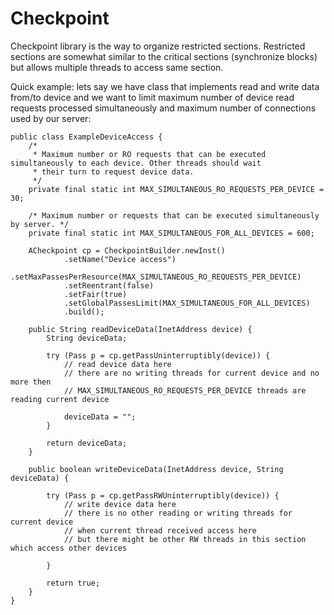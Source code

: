 # Checkpoint
Checkpoint library is the way to organize restricted sections. Restricted sections are somewhat similar to the critical sections (synchronize blocks) but allows multiple threads to access same section.

Quick example: lets say we have class that implements read and write data from/to device and we want to limit maximum number of device read requests processed simultaneously and maximum number of connections used by our server:  

    public class ExampleDeviceAccess {
    	/*
    	 * Maximum number or RO requests that can be executed simultaneously to each device. Other threads should wait
    	 * their turn to request device data.
    	 */
    	private final static int MAX_SIMULTANEOUS_RO_REQUESTS_PER_DEVICE = 30;
    
    	/* Maximum number or requests that can be executed simultaneously by server. */
    	private final static int MAX_SIMULTANEOUS_FOR_ALL_DEVICES = 600;
    
    	ACheckpoint cp = CheckpointBuilder.newInst()
    			.setName("Device access")
    			.setMaxPassesPerResource(MAX_SIMULTANEOUS_RO_REQUESTS_PER_DEVICE)
    			.setReentrant(false)
    			.setFair(true)
    			.setGlobalPassesLimit(MAX_SIMULTANEOUS_FOR_ALL_DEVICES)
    			.build();
    
    	public String readDeviceData(InetAddress device) {
    		String deviceData;
    		
    		try (Pass p = cp.getPassUninterruptibly(device)) {
    			// read device data here 
    			// there are no writing threads for current device and no more then
    			// MAX_SIMULTANEOUS_RO_REQUESTS_PER_DEVICE threads are reading current device
    			
    			deviceData = "";
    		}
    		
    		return deviceData;
    	}
    
    	public boolean writeDeviceData(InetAddress device, String deviceData) {
    		
    		try (Pass p = cp.getPassRWUninterruptibly(device)) {
    			// write device data here 
    			// there is no other reading or writing threads for current device 
    			// when current thread received access here 
    			// but there might be other RW threads in this section which access other devices
    			
    		}
    		
    		return true;
    	}
    }